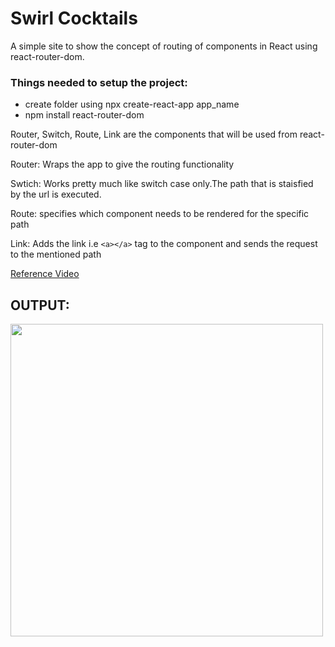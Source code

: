 # Swirl Cocktails

A simple site to show the concept of routing of components in React using react-router-dom.

### Things needed to setup the project:

- create folder using npx create-react-app app_name
- npm install react-router-dom

Router, Switch, Route, Link are the components that will be used from react-router-dom

Router: Wraps the app to give the routing functionality

Swtich: Works pretty much like switch case only.The path that is staisfied by the url is executed.

Route: specifies which component needs to be rendered for the specific path

Link: Adds the link i.e `<a></a>` tag to the component and sends the request to the mentioned path

[Reference Video](https://www.youtube.com/watch?v=Law7wfdg_ls&list=PLDyQo7g0_nsVHmyZZpVJyFn5ojlboVEhE&index=3&t=969s)

## OUTPUT:

<img src="https://user-images.githubusercontent.com/62696039/118360323-b2905700-b5a4-11eb-8d17-9fc55676cb4d.gif" width="500">
